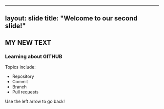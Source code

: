 
---
layout: slide
title: "Welcome to our second slide!"
---
## MY NEW TEXT

### Learning about GITHUB
Topics include:
- Repository
- Commit
- Branch
- Pull requests

Use the left arrow to go back!
